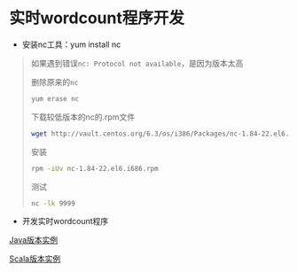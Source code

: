# 实时wordcount程序开发



- 安装nc工具：yum install nc

> 如果遇到错误`nc: Protocol not available`，是因为版本太高
>
> 删除原来的`nc`
>
> ```sh
> yum erase nc
> ```
>
> 下载较低版本的nc的.rpm文件
>
> ```sh
> wget http://vault.centos.org/6.3/os/i386/Packages/nc-1.84-22.el6.i686.rpm
> ```
>
> 安装
>
> ```sh
> rpm -iUv nc-1.84-22.el6.i686.rpm
> ```
>
> 测试
>
> ```sh
> nc -lk 9999
> ```

- 开发实时wordcount程序

[Java版本实例](src/java/wordcount.java)

[Scala版本实例](src/scala/WordCount.scala)